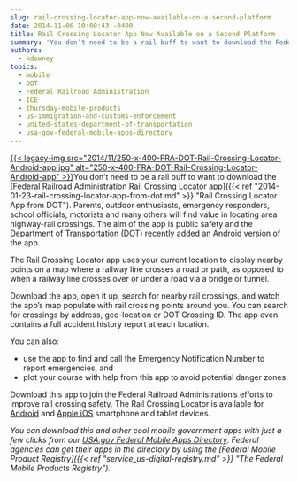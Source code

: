 ```yaml
---
slug: rail-crossing-locator-app-now-available-on-a-second-platform
date: 2014-11-06 10:00:43 -0400
title: Rail Crossing Locator App Now Available on a Second Platform
summary: 'You don’t need to be a rail buff to want to download the Federal Railroad Administration Rail Crossing Locator app. Parents, outdoor enthusiasts, emergency responders, school officials, motorists and many others will find value in locating area highway-rail crossings. The aim of the app is public safety and the Department of Transportation'
authors:
  - kdowney
topics:
  - mobile
  - DOT
  - Federal Railroad Administration
  - ICE
  - thursday-mobile-products
  - us-immigration-and-customs-enforcement
  - united-states-department-of-transportation
  - usa-gov-federal-mobile-apps-directory
---
```


[{{< legacy-img src="2014/11/250-x-400-FRA-DOT-Rail-Crossing-Locator-Android-app.jpg" alt="250-x-400-FRA-DOT-Rail-Crossing-Locator-Android-app" >}}](https://s3.amazonaws.com/digitalgov/_legacy-img/2014/11/527-x-845-FRA-DOT-Rail-Crossing-Locator-Android-app.jpg)You don’t need to be a rail buff to want to download the [Federal Railroad Administration Rail Crossing Locator app]({{< ref "2014-01-23-rail-crossing-locator-app-from-dot.md" >}} "Rail Crossing Locator App from DOT"). Parents, outdoor enthusiasts, emergency responders, school officials, motorists and many others will find value in locating area highway-rail crossings. The aim of the app is public safety and the Department of Transportation (DOT) recently added an Android version of the app.

The Rail Crossing Locator app uses your current location to display nearby points on a map where a railway line crosses a road or path, as opposed to when a railway line crosses over or under a road via a bridge or tunnel.

Download the app, open it up, search for nearby rail crossings, and watch the app’s map populate with rail crossing points around you. You can search for crossings by address, geo-location or DOT Crossing ID. The app even contains a full accident history report at each location.

You can also:

  * use the app to find and call the Emergency Notification Number to report emergencies, and
  * plot your course with help from this app to avoid potential danger zones.

Download this app to join the Federal Railroad Administration&#8217;s efforts to improve rail crossing safety. The Rail Crossing Locator is available for [Android](https://play.google.com/store/apps/details?id=gov.dot.fra.RailCrossing) and [Apple iOS](https://itunes.apple.com/us/app/rail-crossing-locator/id643005214?mt=8) smartphone and tablet devices.

_You can download this and other cool mobile government apps with just a few clicks from our [USA.gov Federal Mobile Apps Directory](http://www.usa.gov/mobileapps.shtml). Federal agencies can get their apps in the directory by using the [Federal Mobile Product Registry]({{< ref "service_us-digital-registry.md" >}} "The Federal Mobile Products Registry")._